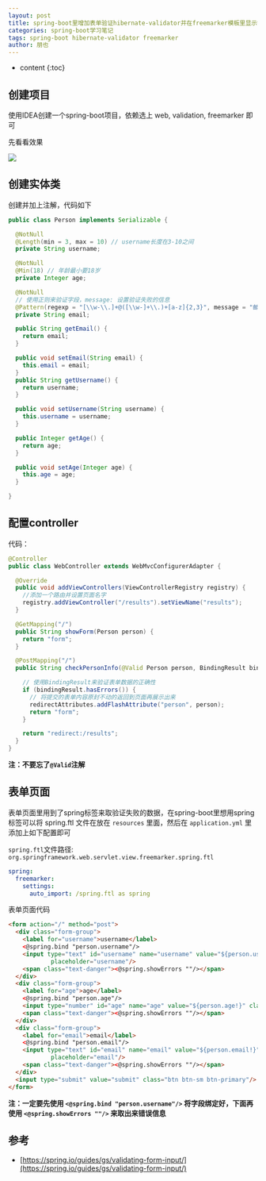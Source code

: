 ```yaml
---
layout: post
title: spring-boot里增加表单验证hibernate-validator并在freemarker模板里显示错误信息
categories: spring-boot学习笔记
tags: spring-boot hibernate-validator freemarker
author: 朋也
---
```


* content
{:toc}

## 创建项目

使用IDEA创建一个spring-boot项目，依赖选上 web, validation, freemarker 即可

先看看效果

![](/assets/hibernate-validator.gif)




## 创建实体类

创建并加上注解，代码如下

```java
public class Person implements Serializable {

  @NotNull
  @Length(min = 3, max = 10) // username长度在3-10之间
  private String username;

  @NotNull
  @Min(18) // 年龄最小要18岁
  private Integer age;

  @NotNull
  // 使用正则来验证字段，message: 设置验证失败的信息
  @Pattern(regexp = "[\\w-\\.]+@([\\w-]+\\.)+[a-z]{2,3}", message = "邮箱格式不正确")
  private String email;

  public String getEmail() {
    return email;
  }

  public void setEmail(String email) {
    this.email = email;
  }
  public String getUsername() {
    return username;
  }

  public void setUsername(String username) {
    this.username = username;
  }

  public Integer getAge() {
    return age;
  }

  public void setAge(Integer age) {
    this.age = age;
  }

}
```

## 配置controller

代码：

```java
@Controller
public class WebController extends WebMvcConfigurerAdapter {

  @Override
  public void addViewControllers(ViewControllerRegistry registry) {
    //添加一个路由并设置页面名字
    registry.addViewController("/results").setViewName("results");
  }

  @GetMapping("/")
  public String showForm(Person person) {
    return "form";
  }

  @PostMapping("/")
  public String checkPersonInfo(@Valid Person person, BindingResult bindingResult, RedirectAttributes redirectAttributes) {

    // 使用BindingResult来验证表单数据的正确性
    if (bindingResult.hasErrors()) {
      // 将提交的表单内容原封不动的返回到页面再展示出来
      redirectAttributes.addFlashAttribute("person", person);
      return "form";
    }

    return "redirect:/results";
  }
}
```

**注：不要忘了`@Valid`注解**

## 表单页面

表单页面里用到了spring标签来取验证失败的数据，在spring-boot里想用spring标签可以将 spring.ftl 文件在放在 `resources` 里面，然后在 `application.yml` 里添加上如下配置即可

`spring.ftl`文件路径: `org.springframework.web.servlet.view.freemarker.spring.ftl`

```yml
spring:
  freemarker:
    settings:
      auto_import: /spring.ftl as spring
```

表单页面代码

```html
<form action="/" method="post">
  <div class="form-group">
    <label for="username">username</label>
    <@spring.bind "person.username"/>
    <input type="text" id="username" name="username" value="${person.username!}" class="form-control"
            placeholder="username"/>
    <span class="text-danger"><@spring.showErrors ""/></span>
  </div>
  <div class="form-group">
    <label for="age">age</label>
    <@spring.bind "person.age"/>
    <input type="number" id="age" name="age" value="${person.age!}" class="form-control" placeholder="age"/>
    <span class="text-danger"><@spring.showErrors ""/></span>
  </div>
  <div class="form-group">
    <label for="email">email</label>
    <@spring.bind "person.email"/>
    <input type="text" id="email" name="email" value="${person.email!}" class="form-control"
            placeholder="email"/>
    <span class="text-danger"><@spring.showErrors ""/></span>
  </div>
  <input type="submit" value="submit" class="btn btn-sm btn-primary"/>
</form>
```

**注：一定要先使用 `<@spring.bind "person.username"/>` 将字段绑定好，下面再使用 `<@spring.showErrors ""/>` 来取出来错误信息**

## 参考

- [https://spring.io/guides/gs/validating-form-input/](https://spring.io/guides/gs/validating-form-input/)
